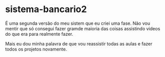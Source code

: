 # sistema-bancario2
É uma segunda versão do meu sistem que eu criei uma fase.
Não vou mentir que só consegui fazer gramde maioria das coisas assistindo videos do que era para realmente fazer.

Mais eu dou minha palavra de que vou reassistir todas as aulas e fazer todos os projetos novamente.
